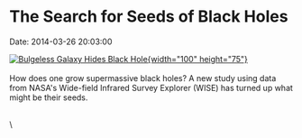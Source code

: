 The Search for Seeds of Black Holes
===================================

Date: 2014-03-26 20:03:00

[![Bulgeless Galaxy Hides Black
Hole](http://www.jpl.nasa.gov/images/wise/20140326/pia17997-226.jpg){width="100"
height="75"}](http://www.jpl.nasa.gov/news/news.cfm?release=2014-093&rn=news.xml&rst=4090)\
\
How does one grow supermassive black holes? A new study using data from
NASA\'s Wide-field Infrared Survey Explorer (WISE) has turned up what
might be their seeds.

\
\
